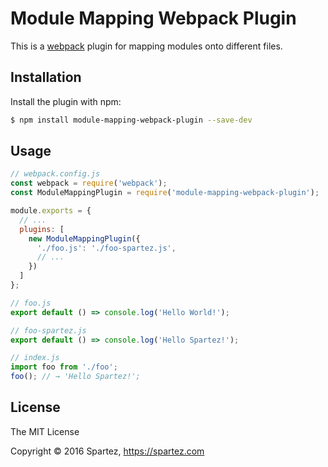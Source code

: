 # Module Mapping Webpack Plugin

This is a [webpack](https://webpack.github.io) plugin for mapping modules onto different files.

## Installation

Install the plugin with npm:

```sh
$ npm install module-mapping-webpack-plugin --save-dev
```

## Usage

```js
// webpack.config.js
const webpack = require('webpack');
const ModuleMappingPlugin = require('module-mapping-webpack-plugin');

module.exports = {
  // ...
  plugins: [
    new ModuleMappingPlugin({
      './foo.js': './foo-spartez.js',
      // ...
    })
  ]
};

// foo.js
export default () => console.log('Hello World!');

// foo-spartez.js
export default () => console.log('Hello Spartez!');

// index.js
import foo from './foo';
foo(); // → 'Hello Spartez!';
```
## License

The MIT License

Copyright :copyright: 2016 Spartez, https://spartez.com
